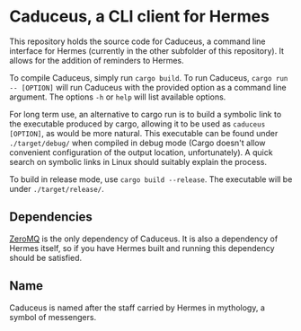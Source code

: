 # Caduceus, a CLI client for Hermes

This repository holds the source code for Caduceus, a command line interface for Hermes (currently in the other subfolder of this repository).
It allows for the addition of reminders to Hermes.

To compile Caduceus, simply run `cargo build`. To run Caduceus, `cargo run -- [OPTION]` will run Caduceus with the provided option as a command line argument.
The options `-h` or `help` will list available options.

For long term use, an alternative to cargo run is to build a symbolic link to the executable produced by cargo, allowing it to be used as `caduceus [OPTION]`, as would be more natural. This executable can be found under `./target/debug/` when compiled in debug mode (Cargo doesn't allow convenient configuration of the output location, unfortunately). A quick search on symbolic links in Linux should suitably explain the process.

To build in release mode, use `cargo build --release`. The executable will be under `./target/release/`.

## Dependencies

[ZeroMQ](https://zeromq.org/) is the only dependency of Caduceus. It is also a dependency of Hermes itself, so if you have Hermes built and running this dependency should be satisfied.

## Name

Caduceus is named after the staff carried by Hermes in mythology, a symbol of messengers.